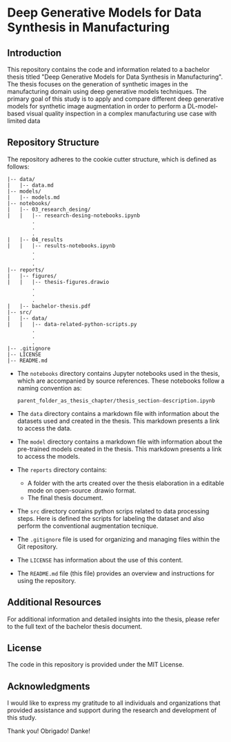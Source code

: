 # Deep Generative Models for Data Synthesis in Manufacturing

## Introduction

This repository contains the code and information related to a bachelor thesis titled "Deep Generative Models for Data Synthesis in Manufacturing". The thesis focuses on the generation of synthetic images in the manufacturing domain using deep generative models techniques. The primary goal of this study is to apply and compare different deep generative models for synthetic image augmentation in order to perform a DL-model-based visual quality inspection in a complex manufacturing use case with limited data

## Repository Structure

The repository adheres to the cookie cutter structure, which is defined as follows:

```
|-- data/
|   |-- data.md
|-- models/
|   |-- models.md
|-- notebooks/
|   |-- 03_research_desing/
|   |   |-- research-desing-notebooks.ipynb
        .
        .
        .
|   |-- 04_results
|   |   |-- results-notebooks.ipynb
        .
        .
        .
|-- reports/
|   |-- figures/
|   |   |-- thesis-figures.drawio
        .
        .
        .
|   |-- bachelor-thesis.pdf
|-- src/
|   |-- data/
|   |   |-- data-related-python-scripts.py
        .
        .
        .
|-- .gitignore
|-- LICENSE
|-- README.md
```

- The `notebooks` directory contains Jupyter notebooks used in the thesis, which are accompanied by source references. These notebooks follow a naming convention as:

    ```
    parent_folder_as_thesis_chapter/thesis_section-description.ipynb

    ```

- The `data` directory contains a markdown file with information about the datasets used and created in the thesis. This markdown presents a link to access the data.

- The `model` directory contains a markdown file with information about the pre-trained models created in the thesis. This markdown presents a link to access the models.

- The `reports` directory contains:
    * A folder with the arts created over the thesis elaboration in a editable mode on open-source .drawio format. 
    * The final thesis document.

- The `src` directory contains python scrips related to data processing steps. Here is defined the scripts for labeling the dataset and also perform the conventional augmentation tecnique.

- The `.gitignore` file is used for organizing and managing files within the Git repository.

- The `LICENSE` has information about the use of this content.

- The `README.md` file (this file) provides an overview and instructions for using the repository.

## Additional Resources

For additional information and detailed insights into the thesis, please refer to the full text of the bachelor thesis document.

## License

The code in this repository is provided under the MIT License.

## Acknowledgments

I would like to express my gratitude to all individuals and organizations that provided assistance and support during the research and development of this study.

Thank you! Obrigado! Danke!
